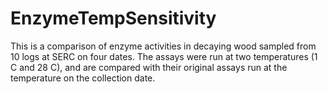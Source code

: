 # EnzymeTempSensitivity

This is a comparison of enzyme activities in decaying wood sampled from 10 logs at SERC on four dates. The assays were run at two temperatures (1 C and 28 C), and are compared with their original assays run at the temperature on the collection date.
